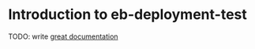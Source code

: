 # Introduction to eb-deployment-test

TODO: write [great documentation](http://jacobian.org/writing/what-to-write/)
